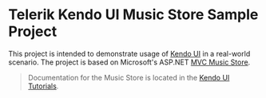 # Telerik Kendo UI Music Store Sample Project

This project is intended to demonstrate usage of [Kendo UI](http://www.kendoui.com) in a real-world scenario.
The project is based on Microsoft's ASP.NET [MVC Music Store](http://mvcmusicstore.codeplex.com/).

> Documentation for the Music Store is located in the
> [Kendo UI Tutorials](http://testdocs.kendoui.com/tutorials/ASP.NET/Kendo%20Music%20Store/kendo-music-store-intro).
